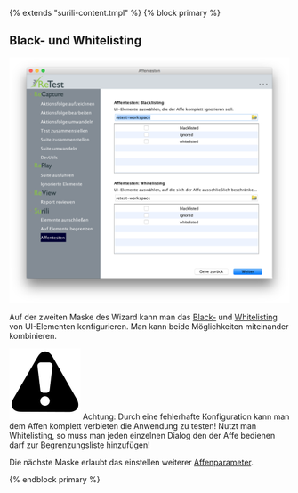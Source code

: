 {% extends "surili-content.tmpl" %}
{% block primary %}

Black- und Whitelisting
-----------------------

![Black-/Whitelisting](affentesten-listing-2.png)

Auf der zweiten Maske des Wizard kann man das [Black-](blacklisting.md) und [Whitelisting](whitelisting.md) von UI-Elementen konfigurieren.
Man kann beide Möglichkeiten miteinander kombinieren.

![Warning](../../icons/warning.png) Achtung: Durch eine fehlerhafte Konfiguration kann man dem Affen komplett verbieten die Anwendung zu testen! 
Nutzt man Whitelisting, so muss man jeden einzelnen Dialog den der Affe bedienen darf zur Begrenzungsliste hinzufügen!

Die nächste Maske erlaubt das einstellen weiterer [Affenparameter](affentesten-parameter.md).

{% endblock primary %}